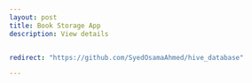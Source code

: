 ```yaml
---
layout: post
title: Book Storage App
description: View details


redirect: "https://github.com/SyedOsamaAhmed/hive_database"

---
```



